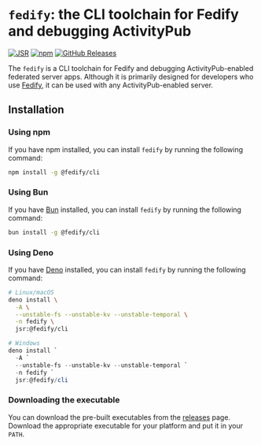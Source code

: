 <!-- deno-fmt-ignore-file -->

`fedify`: the CLI toolchain for Fedify and debugging ActivityPub
================================================================

[![JSR][JSR badge]][JSR]
[![npm][npm badge]][npm]
[![GitHub Releases][GitHub Releases badge]][GitHub Releases]

The `fedify` is a CLI toolchain for Fedify and debugging ActivityPub-enabled
federated server apps.  Although it is primarily designed for developers who use
[Fedify], it can be used with any ActivityPub-enabled server.

[JSR]: https://jsr.io/@fedify/cli
[JSR badge]: https://jsr.io/badges/@fedify/cli
[npm]: https://www.npmjs.com/package/@fedify/cli
[npm badge]: https://img.shields.io/npm/v/@fedify/cli?logo=npm
[GitHub Releases]: https://github.com/fedify-dev/fedify/releases
[GitHub Releases badge]: https://img.shields.io/github/v/release/fedify-dev/fedify?sort=semver&logo=github
[Fedify]: https://fedify.dev/


Installation
------------

### Using npm

If you have npm installed, you can install `fedify` by running the following
command:

~~~~ sh
npm install -g @fedify/cli
~~~~

### Using Bun

If you have [Bun] installed, you can install `fedify` by running the following
command:

~~~~ sh [Bun]
bun install -g @fedify/cli
~~~~

[Bun]: https://bun.sh/

### Using Deno

If you have [Deno] installed, you can install `fedify` by running the following
command:

~~~~ sh
# Linux/macOS
deno install \
  -A \
  --unstable-fs --unstable-kv --unstable-temporal \
  -n fedify \
  jsr:@fedify/cli
~~~~

~~~~ powershell
# Windows
deno install `
  -A `
  --unstable-fs --unstable-kv --unstable-temporal `
  -n fedify `
  jsr:@fedify/cli
~~~~

[Deno]: https://deno.com/

### Downloading the executable

You can download the pre-built executables from the [releases] page.  Download
the appropriate executable for your platform and put it in your `PATH`.

[releases]: https://github.com/fedify-dev/fedify/releases
